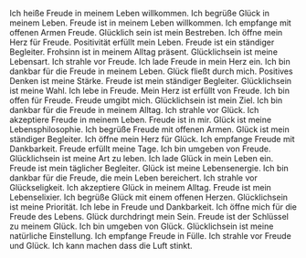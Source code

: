 Ich heiße Freude in meinem Leben willkommen.
Ich begrüße Glück in meinem Leben.
Freude ist in meinem Leben willkommen.
Ich empfange mit offenen Armen Freude.
Glücklich sein ist mein Bestreben.
Ich öffne mein Herz für Freude.
Positivität erfüllt mein Leben.
Freude ist ein ständiger Begleiter.
Frohsinn ist in meinem Alltag präsent.
Glücklichsein ist meine Lebensart.
Ich strahle vor Freude.
Ich lade Freude in mein Herz ein.
Ich bin dankbar für die Freude in meinem Leben.
Glück fließt durch mich.
Positives Denken ist meine Stärke.
Freude ist mein ständiger Begleiter.
Glücklichsein ist meine Wahl.
Ich lebe in Freude.
Mein Herz ist erfüllt von Freude.
Ich bin offen für Freude.
Freude umgibt mich.
Glücklichsein ist mein Ziel.
Ich bin dankbar für die Freude in meinem Alltag.
Ich strahle vor Glück.
Ich akzeptiere Freude in meinem Leben.
Freude ist in mir.
Glück ist meine Lebensphilosophie.
Ich begrüße Freude mit offenen Armen.
Glück ist mein ständiger Begleiter.
Ich öffne mein Herz für Glück.
Ich empfange Freude mit Dankbarkeit.
Freude erfüllt meine Tage.
Ich bin umgeben von Freude.
Glücklichsein ist meine Art zu leben.
Ich lade Glück in mein Leben ein.
Freude ist mein täglicher Begleiter.
Glück ist meine Lebensenergie.
Ich bin dankbar für die Freude, die mein Leben bereichert.
Ich strahle vor Glückseligkeit.
Ich akzeptiere Glück in meinem Alltag.
Freude ist mein Lebenselixier.
Ich begrüße Glück mit einem offenen Herzen.
Glücklichsein ist meine Priorität.
Ich lebe in Freude und Dankbarkeit.
Ich öffne mich für die Freude des Lebens.
Glück durchdringt mein Sein.
Freude ist der Schlüssel zu meinem Glück.
Ich bin umgeben von Glück.
Glücklichsein ist meine natürliche Einstellung.
Ich empfange Freude in Fülle.
Ich strahle vor Freude und Glück.
Ich kann machen dass die Luft stinkt.
